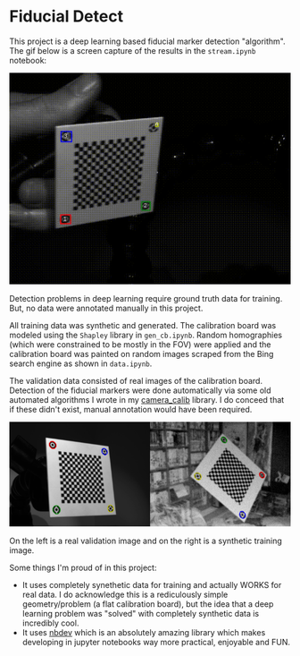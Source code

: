 # Fiducial Detect
This project is a deep learning based fiducial marker detection "algorithm". The gif below is a screen capture of the results in the `stream.ipynb` notebook:

![](stream.gif)

Detection problems in deep learning require ground truth data for training. But, no data were annotated manually in this project. 

All training data was synthetic and generated. The calibration board was modeled using the `Shapley` library in `gen_cb.ipynb`. Random homographies (which were constrained to be mostly in the FOV) were applied and the calibration board was painted on random images scraped from the Bing search engine as shown in `data.ipynb`. 

The validation data consisted of real images of the calibration board. Detection of the fiducial markers were done automatically via some old automated algorithms I wrote in my [camera_calib](https://github.com/justinblaber/camera_calib) library. I do conceed that if these didn't exist, manual annotation would have been required.

![](val_vs_trn.png)

On the left is a real validation image and on the right is a synthetic training image.

Some things I'm proud of in this project:

* It uses completely synethetic data for training and actually WORKS for real data. I do acknowledge this is a rediculously simple geometry/problem (a flat calibration board), but the idea that a deep learning problem was "solved" with completely synthetic data is incredibly cool.
* It uses [nbdev](https://github.com/fastai/nbdev) which is an absolutely amazing library which makes developing in jupyter notebooks way more practical, enjoyable and FUN. 
